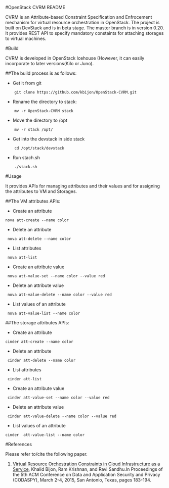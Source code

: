 #OpenStack CVRM README

CVRM is an Attribute-based Constraint Specification and Enfrocement mechanism for virtual resource orchestration in OpenStack. 
The project is built on DevStack and is in beta stage. The master branch is in version 0.20. It provides  REST API  to specify mandatory constaints for attaching storages to virtual machines. 

#Build

CVRM is developed in OpenStack Icehouse (However, it can easily incorporate to later versions(Kilo or Juno).

##The build process is as follows:
* Get it from git

```
    git clone https://github.com/kbijon/OpenStack-CVRM.git
```
* Rename the directory to stack:
```
    mv -r OpenStack-CVRM stack
```

*  Move the directory to /opt
```
    mv -r stack /opt/
```
*  Get into the devstack  in side stack
```
    cd /opt/stack/devstack
```
*  Run stach.sh 
```
    ./stack.sh
```

#Usage

It provides APIs for managing  attributes and  their values and for assigning the attributes to VM and Storages.

##The VM attributes APIs:

*  Create an attribute

``` 
nova att-create --name color
```

*  Delete an attribute

```
 nova att-delete --name color
```


*  List attributes

```
 nova att-list 
```

*  Create an attribute value

```
 nova att-value-set --name color --value red
```   

*  Delete an attribute value

```
 nova att-value-delete --name color --value red
```
 
*  List values of an attribute

```
 nova att-value-list --name color
```

##The storage attributes APIs:

*  Create an attribute

``` 
cinder att-create --name color
```

*  Delete an attribute

```
 cinder att-delete --name color
```


*  List attributes

```
 cinder att-list 
```

*  Create an attribute value

```
 cinder att-value-set --name color --value red
```   

*  Delete an attribute value

```
 cinder att-value-delete --name color --value red
```
 
*  List values of an attribute

```
cinder  att-value-list --name color
```

#References

Please refer to/cite the following paper.

1. [Virtual Resource Orchestration Constraints in Cloud Infrastructure as a Service](http://profsandhu.com/confrnc/misconf/p183-bijon.pdf), Khalid Bijon, Ram Krishnan, and Ravi Sandhu.In Proceedings of the 5th ACM Conference on Data and Application Security and Privacy (CODASPY), March 2-4, 2015, San Antonio, Texas, pages 183-194.
